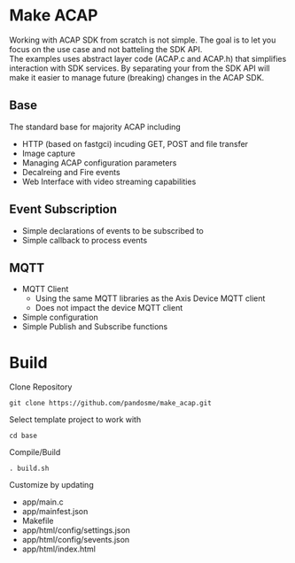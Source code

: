 # Make ACAP
Working with ACAP SDK from scratch is not simple.  The goal is to let you focus on the use case and not batteling the SDK API.  
The examples uses abstract layer code (ACAP.c and ACAP.h) that simplifies interaction with SDK services.  By separating your from the SDK API will make it easier to manage future (breaking) changes in the ACAP SDK.

## Base
The standard base for majority ACAP including
- HTTP (based on fastgci) incuding GET, POST and file transfer
- Image capture
- Managing ACAP configuration parameters
- Decalreing and Fire events
- Web Interface with video streaming capabilities

## Event Subscription
- Simple declarations of events to be subscribed to
- Simple callback to process events

## MQTT
- MQTT Client
  * Using the same MQTT libraries as the Axis Device MQTT client
  * Does not impact the device MQTT client
- Simple configuration
- Simple Publish and Subscribe functions

# Build
Clone Repository
```
git clone https://github.com/pandosme/make_acap.git
```
Select template project to work with
```
cd base
```
Compile/Build
```
. build.sh
```
Customize by updating
- app/main.c
- app/mainfest.json
- Makefile
- app/html/config/settings.json
- app/html/config/sevents.json
- app/html/index.html
